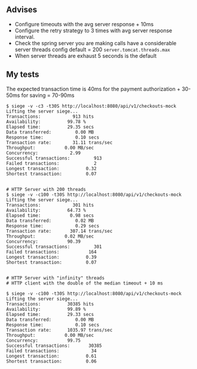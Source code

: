 ## Advises
* Configure timeouts with the avg server response + 10ms
* Configure the retry strategy to 3 times with avg server response interval.
* Check the spring server you are making calls have a considerable server threads config default = 200 `server.tomcat.threads.max`
* When server threads are exhaust 5 seconds is the default

## My tests 

The expected transaction time is 40ms for the payment authorization + 30-50ms for saving = 70-90ms

```
$ siege -v -c3 -t30S http://localhost:8080/api/v1/checkouts-mock
Lifting the server siege...
Transactions:            913 hits
Availability:          99.78 %
Elapsed time:          29.35 secs
Data transferred:         0.00 MB
Response time:            0.10 secs
Transaction rate:        31.11 trans/sec
Throughput:           0.00 MB/sec
Concurrency:            2.99
Successful transactions:         913
Failed transactions:             2
Longest transaction:          0.32
Shortest transaction:         0.07


# HTTP Server with 200 threads 
$ siege -v -c100 -t30S http://localhost:8080/api/v1/checkouts-mock
Lifting the server siege...
Transactions:            301 hits
Availability:          64.73 %
Elapsed time:           0.98 secs
Data transferred:         0.02 MB
Response time:            0.29 secs
Transaction rate:       307.14 trans/sec
Throughput:           0.02 MB/sec
Concurrency:           90.39
Successful transactions:         301
Failed transactions:           164
Longest transaction:          0.39
Shortest transaction:         0.07
 

# HTTP Server with "infinity" threads
# HTTP client with the double of the median timeout + 10 ms

$ siege -v -c100 -t30S http://localhost:8080/api/v1/checkouts-mock
Lifting the server siege...
Transactions:          30385 hits
Availability:          99.89 %
Elapsed time:          29.33 secs
Data transferred:         0.00 MB
Response time:            0.10 secs
Transaction rate:      1035.97 trans/sec
Throughput:           0.00 MB/sec
Concurrency:           99.75
Successful transactions:       30385
Failed transactions:            34
Longest transaction:          0.61
Shortest transaction:         0.06
 
```
